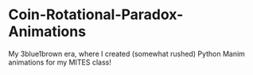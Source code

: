 # Coin-Rotational-Paradox-Animations
My 3blue1brown era, where I created (somewhat rushed) Python Manim animations for my MITES class!
